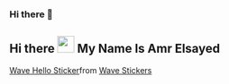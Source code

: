 ### Hi there 👋

## Hi there <img src="https://raw.githubusercontent.com/MartinHeinz/MartinHeinz/master/wave.gif" width="30px"> My Name Is Amr Elsayed
<div class="tenor-gif-embed" data-postid="22026836" data-share-method="host" data-aspect-ratio="1" data-width="100%"><a href="https://tenor.com/view/wave-hello-emote-flat-waving-gif-22026836">Wave Hello Sticker</a>from <a href="https://tenor.com/search/wave-stickers">Wave Stickers</a></div> <script type="text/javascript" async src="https://tenor.com/embed.js"></script>
